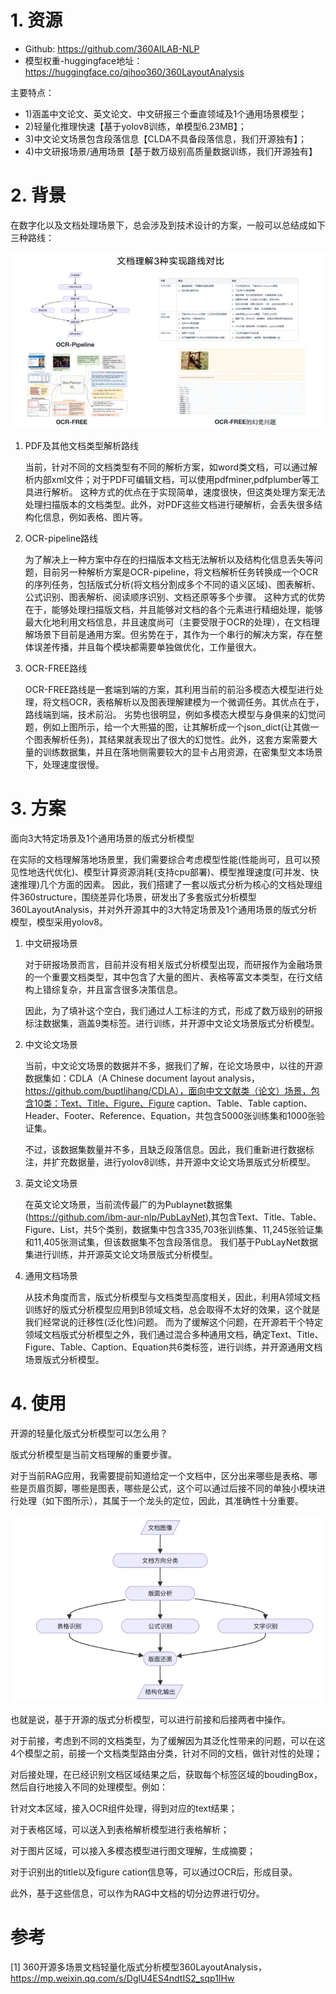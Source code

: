 # 1. 资源

- Github: https://github.com/360AILAB-NLP
- 模型权重-huggingface地址：https://huggingface.co/qihoo360/360LayoutAnalysis

主要特点：
- 1)涵盖中文论文、英文论文、中文研报三个垂直领域及1个通用场景模型；
- 2)轻量化推理快速【基于yolov8训练，单模型6.23MB】；
- 3)中文论文场景包含段落信息【CLDA不具备段落信息，我们开源独有】；
- 4)中文研报场景/通用场景【基于数万级别高质量数据训练，我们开源独有】

# 2. 背景

在数字化以及文档处理场景下，总会涉及到技术设计的方案，一般可以总结成如下三种路线：

![](.07_360LayoutAnalysis_images/三种路线对比.png)

1. PDF及其他文档类型解析路线

    当前，针对不同的文档类型有不同的解析方案，如word类文档，可以通过解析内部xml文件；对于PDF可编辑文档，可以使用pdfminer,pdfplumber等工具进行解析。
    这种方式的优点在于实现简单，速度很快，但这类处理方案无法处理扫描版本的文档类型。此外，对PDF这些文档进行硬解析，会丢失很多结构化信息，例如表格、图片等。

2. OCR-pipeline路线

    为了解决上一种方案中存在的扫描版本文档无法解析以及结构化信息丢失等问题，目前另一种解析方案是OCR-pipeline，将文档解析任务转换成一个OCR的序列任务，包括版式分析(将文档分割成多个不同的语义区域)、图表解析、公式识别、图表解析、阅读顺序识别、文档还原等多个步骤。
    这种方式的优势在于，能够处理扫描版文档，并且能够对文档的各个元素进行精细处理，能够最大化地利用文档信息，并且速度尚可（主要受限于OCR的处理），在文档理解场景下目前是通用方案。但劣势在于，其作为一个串行的解决方案，存在整体误差传播，并且每个模块都需要单独做优化，工作量很大。

3. OCR-FREE路线

    OCR-FREE路线是一套端到端的方案，其利用当前的前沿多模态大模型进行处理，将文档OCR，表格解析以及图表理解建模为一个微调任务。其优点在于，路线端到端，技术前沿。
    劣势也很明显，例如多模态大模型与身俱来的幻觉问题，例如上图所示，给一个大熊猫的图，让其解析成一个json_dict(让其做一个图表解析任务)，其结果就表现出了很大的幻觉性。此外，这套方案需要大量的训练数据集，并且在落地侧需要较大的显卡占用资源，在密集型文本场景下，处理速度很慢。

# 3. 方案

面向3大特定场景及1个通用场景的版式分析模型

在实际的文档理解落地场景里，我们需要综合考虑模型性能(性能尚可，且可以预见性地迭代优化)、模型计算资源消耗(支持cpu部署)、模型推理速度(可并发、快速推理)几个方面的因素。
因此，我们搭建了一套以版式分析为核心的文档处理组件360structure，围绕差异化场景，研发出了多套版式分析模型360LayoutAnalysis，并对外开源其中的3大特定场景及1个通用场景的版式分析模型，模型采用yolov8。
 
1. 中文研报场景

   对于研报场景而言，目前并没有相关版式分析模型出现，而研报作为金融场景的一个重要文档类型，其中包含了大量的图片、表格等富文本类型，在行文结构上错综复杂，并且富含很多决策信息。

   因此，为了填补这个空白，我们通过人工标注的方式，形成了数万级别的研报标注数据集，涵盖9类标签。进行训练，并开源中文论文场景版式分析模型。

2. 中文论文场景

   当前，中文论文场景的数据并不多，据我们了解，在论文场景中，以往的开源数据集如：CDLA（A Chinese document layout analysis，https://github.com/buptlihang/CDLA），面向中文文献类（论文）场景，包含10类：Text、Title、Figure、Figure caption、Table、Table caption、Header、Footer、Reference、Equation，共包含5000张训练集和1000张验证集。

   不过，该数据集数量并不多，且缺乏段落信息。因此，我们重新进行数据标注，并扩充数据量，进行yolov8训练，并开源中文论文场景版式分析模型。

3. 英文论文场景

   在英文论文场景，当前流传最广的为Publaynet数据集(https://github.com/ibm-aur-nlp/PubLayNet),其包含Text、Title、Table、Figure、List，共5个类别，数据集中包含335,703张训练集、11,245张验证集和11,405张测试集，但该数据集不包含段落信息。
   我们基于PubLayNet数据集进行训练，并开源英文论文场景版式分析模型。

4. 通用文档场景

   从技术角度而言，版式分析模型与文档类型高度相关，因此，利用A领域文档训练好的版式分析模型应用到B领域文档，总会取得不太好的效果，这个就是我们经常说的迁移性(泛化性)问题。
   而为了缓解这个问题，在开源若干个特定领域文档版式分析模型之外，我们通过混合多种通用文档，确定Text、Title、Figure、Table、Caption、Equation共6类标签，进行训练，并开源通用文档场景版式分析模型。

# 4. 使用

开源的轻量化版式分析模型可以怎么用？

版式分析模型是当前文档理解的重要步骤。

对于当前RAG应用，我需要提前知道给定一个文档中，区分出来哪些是表格、哪些是页眉页脚，哪些是图表，哪些是公式，这个可以通过后接不同的单独小模块进行处理（如下图所示），其属于一个龙头的定位，因此，其准确性十分重要。

![](.07_360LayoutAnalysis_images/处理流程.png)

也就是说，基于开源的版式分析模型，可以进行前接和后接两者中操作。

对于前接，考虑到不同的文档类型，为了缓解因为其泛化性带来的问题，可以在这4个模型之前，前接一个文档类型路由分类，针对不同的文档，做针对性的处理；

对后接处理，在已经识别文档区域结果之后，获取每个标签区域的boudingBox，然后自行地接入不同的处理模型。例如：

针对文本区域，接入OCR组件处理，得到对应的text结果；

对于表格区域，可以送入到表格解析模型进行表格解析；

对于图片区域，可以接入多模态模型进行图文理解，生成摘要；

对于识别出的title以及figure cation信息等，可以通过OCR后，形成目录。

此外，基于这些信息，可以作为RAG中文档的切分边界进行切分。

# 参考

[1] 360开源多场景文档轻量化版式分析模型360LayoutAnalysis，https://mp.weixin.qq.com/s/DglU4ES4ndtIS2_sqp1IHw
